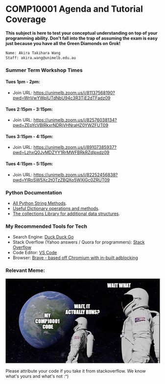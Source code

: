 # COMP10001 Agenda and Tutorial Coverage
**This subject is here to test your conceptual understanding on top of your programming ability. Don't fall into the trap of assuming the exam is easy just because you have all the Green Diamonds on Grok!**
```
Name: Akira Takihara Wang
Staff: akira.wang@unimelb.edu.au
```

### Summer Term Workshop Times
#### Tues 1pm - 2pm:  
- Join URL: https://unimelb.zoom.us/j/81137568190?pwd=WnVwYWplUTdNbU94c3R3TjE2dTFadz09

#### Tues 2:15pm - 3:15pm:  
- Join URL: https://unimelb.zoom.us/j/82576038134?pwd=ZEpYcVBIRkxrNDRjVHNraHZ0YWZFUT09

#### Tues 3:15pm - 4:15pm:  
- Join URL: https://unimelb.zoom.us/j/89107385937?pwd=LzhxQ0JvMDZYY1RrMWFBRkRZdlpxdz09

#### Tues 4:15pm - 5:15pm:  
- Join URL: https://unimelb.zoom.us/j/82252456838?pwd=YlRoSW5Xc2tOTzZBQXo5WXlGc0ZRUT09

### Python Documentation
- [All Python String Methods](https://docs.python.org/3/library/stdtypes.html#string-methods).
- [Useful Dictionary operations and methods](https://docs.python.org/3/library/stdtypes.html#dict.get).
- [The collections Library for additional data structures](https://docs.python.org/3/library/collections.html#counter-objects).

### My Recommended Tools for Tech
- Search Engine: [Duck Duck Go](https://duckduckgo.com/)
- Stack Overflow (Yahoo answers / Quora for programmers): [Stack Overflow](https://stackoverflow.com/)
- Code Editor: [VS Code](https://code.visualstudio.com/)
- Browser: [Brave - based off Chromium with in-built adblocking](https://brave.com/)

### Relevant Meme:
![alt text](Capture.PNG)

Please attribute your code if you take it from stackoverflow. We know what's yours and what's not :^)
